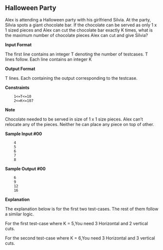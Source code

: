 ## Halloween Party

Alex is attending a Halloween party with his girlfriend Silvia. At the party, Silvia spots a giant chocolate bar. If the chocolate can be served as only 1 x 1 sized pieces and Alex can cut the chocolate bar exactly K times, what is the maximum number of chocolate pieces Alex can cut and give Silvia?

**Input Format**

The first line contains an integer T denoting the number of testcases. T lines follow.
Each line contains an integer K

**Output Format**

T lines. Each containing the output corresponding to the testcase.

**Constraints**
		
		1<=T<=10
		2<=K<=107

**Note**

Chocolate needed to be served in size of 1 x 1 size pieces.
Alex can’t relocate any of the pieces. Neither he can place any piece on top of other.

**Sample Input #00**

		4
		5
		6
		7
		8

**Sample Output #00**

		6
		9
		12
		16

**Explanation**

The explanation below is for the first two test-cases. The rest of them follow a similar logic.

For the first test-case where K = 5,You need 3 Horizontal and 2 vertical cuts. 

For the second test-case where K = 6,You need 3 Horizontal and 3 vertical cuts.